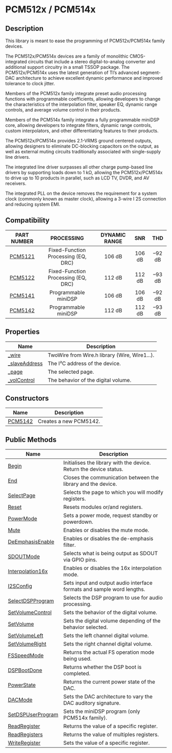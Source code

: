 # PCM512x / PCM514x

## Description
This library is meant to ease the programming of PCM512x/PCM514x family devices.

The PCM512x/PCM514x devices are a family of monolithic CMOS-integrated circuits that include a stereo digital-to-analog converter and additional support circuitry in a small TSSOP package. The PCM512x/PCM514x uses the latest generation of TI’s advanced segment-DAC architecture to achieve excellent dynamic performance and improved tolerance to clock jitter.

Members of the PCM512x family integrate preset audio processing functions with programmable coefficients, allowing developers to change the characteristics of the interpolation filter, speaker EQ, dynamic range controls, and average volume control in their products.

Members of the PCM514x family integrate a fully programmable miniDSP core, allowing developers to integrate filters, dynamic range controls, custom interpolators, and other differentiating features to their products.

The PCM512x/PCM514x provides 2.1-VRMS ground centered outputs, allowing designers to eliminate DC-blocking capacitors on the output, as well as external muting circuits traditionally associated with single-supply line drivers.

The integrated line driver surpasses all other charge pump-based line drivers by supporting loads down to 1 kΩ, allowing the PCM512x/PCM514x to drive up to 10 products in parallel, such as LCD TV, DVDR, and AV receivers.

The integrated PLL on the device removes the requirement for a system clock (commonly known as master clock), allowing a 3-wire I
2S connection and reducing system EMI.

## Compatibility
| PART NUMBER  | PROCESSING | DYNAMIC RANGE | SNR | THD |
| :---: | :---: | :---: | :---: | :---: |
| [PCM5121](http://www.ti.com/lit/ds/symlink/pcm5121.pdf)  | Fixed-Function Processing (EQ, DRC) | 106 dB | 106 dB | –92 dB |
| [PCM5122](http://www.ti.com/lit/ds/symlink/pcm5122.pdf)  | Fixed-Function Processing (EQ, DRC) | 112 dB | 112 dB | –93 dB |
| [PCM5141](http://www.ti.com/lit/ds/symlink/pcm5141.pdf)  | Programmable miniDSP | 106 dB | 106 dB | –92 dB |
| [PCM5142](http://www.ti.com/lit/ds/symlink/pcm5142.pdf)  | Programmable miniDSP | 112 dB | 112 dB | –93 dB |

## Properties
| Name  | Description |
| --- | --- |
| [&#95;wire](https://silversho0t.github.io/PCM5142/properties/wire)  | TwoWire from Wire.h library (Wire, Wire1...). |
| [&#95;slaveAddress](https://silversho0t.github.io/PCM5142/properties/slaveAddress)  | The I²C address of the device. |
| [&#95;page](https://silversho0t.github.io/PCM5142/properties/page)  | The selected page. |
| [&#95;volControl](https://silversho0t.github.io/PCM5142/properties/volControl)  | The behavior of the digital volume. |

## Constructors
| Name  | Description |
| --- | --- |
| [PCM5142](https://silversho0t.github.io/PCM5142/constructors/PCM5142)  | Creates a new PCM5142. |

## Public Methods
| Name  | Description |
| --- | --- |
| [Begin](https://silversho0t.github.io/PCM5142/methods/Begin)  | Initialises the library with the device. Return the device status. |
| [End](https://silversho0t.github.io/PCM5142/methods/End)  | Closes the communication between the library and the device. |
| [SelectPage](https://silversho0t.github.io/PCM5142/methods/SelectPage)  | Selects the page to which you will modify registers. |
| [Reset](https://silversho0t.github.io/PCM5142/methods/Reset)  | Resets modules or/and registers. |
| [PowerMode](https://silversho0t.github.io/PCM5142/methods/PowerMode)  | Sets a power mode, request standby or powerdown. |
| [Mute](https://silversho0t.github.io/PCM5142/methods/Mute)  | Enables or disables the mute mode. |
| [DeEmphasisEnable](https://silversho0t.github.io/PCM5142/methods/DeEmphasisEnable)  | Enables or disables the de-emphasis filter. |
| [SDOUTMode](https://silversho0t.github.io/PCM5142/methods/SDOUTMode)  | Selects what is being output as SDOUT via GPIO pins. |
| [Interpolation16x](https://silversho0t.github.io/PCM5142/methods/Interpolation16x)  | Enables or disables the 16x interpolation mode. |
| [I2SConfig](https://silversho0t.github.io/PCM5142/methods/Interpolation16x)  | Sets input and output audio interface formats and sample word lengths. |
| [SelectDSPProgram](https://silversho0t.github.io/PCM5142/methods/SelectDSPProgram)  | Selects the DSP program to use for audio processing. |
| [SetVolumeControl](https://silversho0t.github.io/PCM5142/methods/SetVolumeControl)  | Sets the behavior of the digital volume. |
| [SetVolume](https://silversho0t.github.io/PCM5142/methods/SetVolume)  | Sets the digital volume depending of the behavior selected. |
| [SetVolumeLeft](https://silversho0t.github.io/PCM5142/methods/SetVolumeLeft)  | Sets the left channel digital volume. |
| [SetVolumeRight](https://silversho0t.github.io/PCM5142/methods/SetVolumeRight)  | Sets the right channel digital volume. |
| [FSSpeedMode](https://silversho0t.github.io/PCM5142/methods/FSSpeedMode) | Returns the actual FS operation mode being used. |
| [DSPBootDone](https://silversho0t.github.io/PCM5142/methods/DSPBootDone)  | Returns whether the DSP boot is completed. |
| [PowerState](https://silversho0t.github.io/PCM5142/methods/PowerState)  | Returns the current power state of the DAC. |
| [DACMode](https://silversho0t.github.io/PCM5142/methods/DACMode)  | Sets the DAC architecture to vary the DAC auditory signature. |
| [SetDSPUserProgram](https://silversho0t.github.io/PCM5142/methods/SetDSPUserProgram)  | Sets the miniDSP program (only PCM514x family). |
| [ReadRegister](https://silversho0t.github.io/PCM5142/methods/ReadRegister)  | Returns the value of a specific register. |
| [ReadRegisters](https://silversho0t.github.io/PCM5142/methods/ReadRegisters)  | Returns the value of multiples registers. |
| [WriteRegister](https://silversho0t.github.io/PCM5142/methods/WriteRegister)  | Sets the value of a specific register. |
